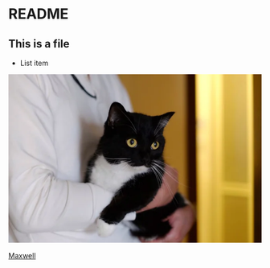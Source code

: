 <h1>README</h1>
<h2>This is a file</h2>
<ul>
    <li>List item</li>
</ul>
<img src=maxwell.png>
<p><a href=https://youtu.be/U2Fjfqm-7g8>Maxwell</a>
